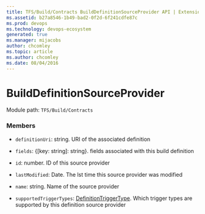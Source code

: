 ```yaml
---
title: TFS/Build/Contracts BuildDefinitionSourceProvider API | Extensions for Azure DevOps Services
ms.assetid: b27a8546-1b49-bad2-0f2d-6f241cdfe87c
ms.prod: devops
ms.technology: devops-ecosystem
generated: true
ms.manager: mijacobs
author: chcomley
ms.topic: article
ms.author: chcomley
ms.date: 08/04/2016
---
```


# BuildDefinitionSourceProvider

Module path: `TFS/Build/Contracts`


### Members

* `definitionUri`: string. URI of the associated definition

* `fields`: {[key: string]: string}. fields associated with this build definition

* `id`: number. ID of this source provider

* `lastModified`: Date. The lst time this source provider was modified

* `name`: string. Name of the source provider

* `supportedTriggerTypes`: [DefinitionTriggerType](./DefinitionTriggerType.md). Which trigger types are supported by this definition source provider

